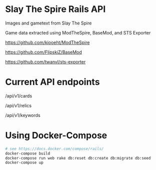 # Slay The Spire Rails API

Images and gametext from Slay The Spire

Game data extracted using ModTheSpire, BaseMod, and STS Exporter

https://github.com/kiooeht/ModTheSpire

https://github.com/FlipskiZ/BaseMod

https://github.com/twanvl/sts-exporter

# Current API endpoints

/api/v1/cards

/api/v1/relics

/api/v1/keywords

# Using Docker-Compose

```bash
# see https://docs.docker.com/compose/rails/
docker-compose build
docker-compose run web rake db:reset db:create db:migrate db:seed
docker-compose up
```
